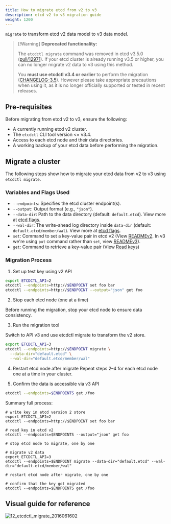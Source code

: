 ```yaml
---
title: How to migrate etcd from v2 to v3
description: etcd v2 to v3 migration guide
weight: 1200
---
```


`migrate` to transform etcd v2 data model to v3 data model.

> [!Warning] **Deprecated functionality:** 
> 
> The `etcdctl migrate` command was removed in etcd v3.5.0 ([pull/12971](https://github.com/etcd-io/etcd/pull/12971)). If your etcd cluster is already running v3.5 or higher, you can no longer migrate v2 data to v3 using this method.  
> 
> You **must use etcdctl v3.4 or earlier** to perform the migration ([CHANGELOG-3.5](https://github.com/etcd-io/etcd/blob/main/CHANGELOG/CHANGELOG-3.5.md#etcdctl-v3-3)). However please take appropriate precautions when using it, as it is no longer officially supported or tested in recent releases.  



## Pre-requisites

Before migrating from etcd v2 to v3, ensure the following:
- A currently running etcd v2 cluster.
- The `etcdctl` CLI tool version <= v3.4.
- Access to each etcd node and their data directories.
- A working backup of your etcd data before performing the migration.

## Migrate a cluster

The following steps show how to migrate your etcd data from v2 to v3 using `etcdctl migrate`.

### Variables and Flags Used

- `--endpoints`: Specifies the etcd cluster endpoint(s).
- `--output`: Output format (e.g., `"json"`).
- `--data-dir`: Path to the data directory (default: `default.etcd`). View more at [etcd flags](https://etcd.io/docs/v3.6/op-guide/configuration/#member).
- `--wal-dir`: The write-ahead log directory inside `data-dir` (default: `default.etcd/member/wal`). View more at [etcd flags](https://etcd.io/docs/v3.6/op-guide/configuration/#member).
- `set`: Command to set a key-value pair in etcd v2 (View [READMEv2](https://github.com/etcd-io/etcd/blob/main/etcdctl/READMEv2.md#setting-key-values). In v3 we're using `put` command rather than `set`, view [READMEv3](https://github.com/etcd-io/etcd/tree/main/etcdctl#key-value-commands)).
- `get`: Command to retrieve a key-value pair (View [Read keys](https://etcd.io/docs/v3.6/dev-guide/interacting_v3/#read-keys))

### Migration Process

1. Set up test key using v2 API

```sh
export ETCDCTL_API=2
etcdctl --endpoints=http://$ENDPOINT set foo bar
etcdctl --endpoints=http://$ENDPOINT --output="json" get foo
```

2. Stop each etcd node (one at a time)

Before running the migration, stop your etcd node to ensure data consistency.

3. Run the migration tool

Switch to API v3 and use etcdctl migrate to transform the v2 store.
```sh
export ETCDCTL_API=3
etcdctl --endpoints=http://$ENDPOINT migrate \
  --data-dir="default.etcd" \
  --wal-dir="default.etcd/member/wal"
```

4. Restart etcd node after migrate
Repeat steps 2–4 for each etcd node one at a time in your cluster.

5. Confirm the data is accessible via v3 API

```sh
etcdctl --endpoints=$ENDPOINTS get /foo
```

Summary full process:

```shell
# write key in etcd version 2 store
export ETCDCTL_API=2
etcdctl --endpoints=http://$ENDPOINT set foo bar

# read key in etcd v2
etcdctl --endpoints=$ENDPOINTS --output="json" get foo

# stop etcd node to migrate, one by one

# migrate v2 data
export ETCDCTL_API=3
etcdctl --endpoints=$ENDPOINT migrate --data-dir="default.etcd" --wal-dir="default.etcd/member/wal"

# restart etcd node after migrate, one by one

# confirm that the key got migrated
etcdctl --endpoints=$ENDPOINTS get /foo
```


## Visual guide for reference

![12_etcdctl_migrate_2016061602](https://storage.googleapis.com/etcd/demo/12_etcdctl_migrate_2016061602.gif)

